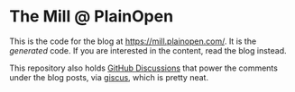 # The Mill @ PlainOpen

This is the code for the blog at https://mill.plainopen.com/. It is the _generated_ code.
If you are interested in the content, read the blog instead.

This repository also holds [GitHub Discussions](https://github.com/dsagal/plainopen-mill-blog/discussions)
that power the comments under the blog posts,
via [giscus](https://github.com/giscus/giscus), which is pretty neat.

